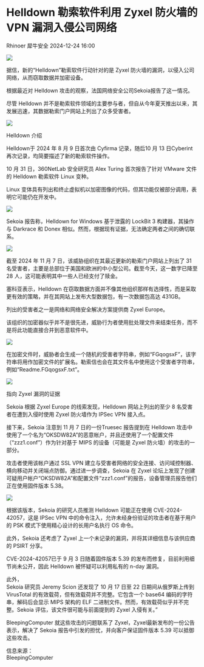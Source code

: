 #  Helldown 勒索软件利用 Zyxel 防火墙的 VPN 漏洞入侵公司网络   
Rhinoer  犀牛安全   2024-12-24 16:00  
  
![](https://mmbiz.qpic.cn/mmbiz_png/qvpgicaewUBndyYW7UXUuic1oZOU3DLXHrFUxAK8tjFS4JPEkSaQV0agWHBFLaw3NuFQlaJibtwx1arkql8GqeX7w/640?wx_fmt=png&from=appmsg "")  
  
据信，新的“Helldown”勒索软件行动针对的是 Zyxel 防火墙的漏洞，以侵入公司网络，从而窃取数据并加密设备。  
  
根据最近对 Helldown 攻击的观察，法国网络安全公司Sekoia报告了这一情况。  
  
尽管 Helldown 并不是勒索软件领域的主要参与者，但自从今年夏天推出以来，其发展迅速，其数据勒索门户网站上列出了众多受害者。  
  
![](https://mmbiz.qpic.cn/mmbiz_png/qvpgicaewUBndyYW7UXUuic1oZOU3DLXHrL2ZWYGkzoxNT6dMHOocibH0p9sF0Y8K16uVcbxRQaKTotfobnechzvA/640?wx_fmt=png&from=appmsg "")  
  
Helldown 介绍  
  
Helldown于 2024 年 8 月 9 日首次由 Cyfirma 记录，随后10 月 13 日Cyberint再次记录，均简要描述了新的勒索软件操作。  
  
10 月 31 日，360NetLab 安全研究员 Alex Turing 首次报告了针对 VMware 文件的 Helldown 勒索软件 Linux 变种。  
  
Linux 变体具有列出和终止虚拟机以加密图像的代码，但其功能仅被部分调用，表明它可能仍在开发中。  
  
![](https://mmbiz.qpic.cn/mmbiz_png/qvpgicaewUBndyYW7UXUuic1oZOU3DLXHrXXNRmsjqkTK5siaYic2OaERRTiaS6uQuutsSgjLL3nwoxAAgk1m55nDWQ/640?wx_fmt=png&from=appmsg "")  
  
Sekoia 报告称，Helldown for Windows 基于泄露的 LockBit 3 构建器，其操作与 Darkrace 和 Donex 相似。然而，根据现有证据，无法确定两者之间的确切联系。  
  
![](https://mmbiz.qpic.cn/mmbiz_png/qvpgicaewUBndyYW7UXUuic1oZOU3DLXHrnynNPg9HZumkGDDeyuazEKcwasyAUzicCq6LB5h6vibLAibALwD8Tvl5g/640?wx_fmt=png&from=appmsg "")  
  
截至 2024 年 11 月 7 日，该威胁组织在其最近更新的勒索门户网站上列出了 31 名受害者，主要是总部位于美国和欧洲的中小型公司。截至今天，这一数字已降至 28 人，这可能表明其中一些人已经支付了赎金。  
  
塞科亚表示，Helldown 在窃取数据方面并不像其他组织那样有选择性，而是采取更有效的策略，并在其网站上发布大型数据包，有一次数据包高达 431GB。  
  
列出的受害者之一是网络和网络安全解决方案提供商 Zyxel Europe。  
  
该组织的加密器似乎并不是很先进，威胁行为者使用批处理文件来结束任务，而不是将此功能直接合并到恶意软件中。  
  
![](https://mmbiz.qpic.cn/mmbiz_png/qvpgicaewUBndyYW7UXUuic1oZOU3DLXHricGCLlgPpxTOhNsKfibTFUK33CQtcQEaF6gNuHpGHR4ibWf4v5aL7fkMg/640?wx_fmt=png&from=appmsg "")  
  
在加密文件时，威胁者会生成一个随机的受害者字符串，例如“FGqogsxF”，该字符串将用作加密文件的扩展名。勒索信也会在其文件名中使用这个受害者字符串，例如“Readme.FGqogsxF.txt”。  
  
![](https://mmbiz.qpic.cn/mmbiz_png/qvpgicaewUBndyYW7UXUuic1oZOU3DLXHrjibbPOicmjicbTXWlJZSIMtWic2eG3Qk22ZVc4lw1yGdMWFOBbIElvakrQ/640?wx_fmt=png&from=appmsg "")  
  
指向 Zyxel 漏洞的证据  
  
Sekoia 根据 Zyxel Europe 的线索发现，Helldown 网站上列出的至少 8 名受害者在遭到入侵时使用 Zyxel 防火墙作为 IPSec VPN 接入点。  
  
接下来，Sekoia 注意到 11 月 7 日的一份Truesec 报告提到在 Helldown 攻击中使用了一个名为“OKSDW82A”的恶意帐户，并且还使用了一个配置文件（“zzz1.conf”）作为针对基于 MIPS 的设备（可能是 Zyxel 防火墙）的攻击的一部分。  
  
攻击者使用该帐户通过 SSL VPN 建立与受害者网络的安全连接、访问域控制器、横向移动并关闭端点防御。通过进一步调查，Sekoia 在 Zyxel 论坛上发现了创建可疑用户帐户“OKSDW82A”和配置文件“zzz1.conf”的报告，设备管理员报告他们正在使用固件版本 5.38。  
  
![](https://mmbiz.qpic.cn/mmbiz_png/qvpgicaewUBndyYW7UXUuic1oZOU3DLXHr9puRYIQrvauEpbUqe5DnOfQUawwMb3iam1F4kSEZIZ8Y9WSc4Ibqg4Q/640?wx_fmt=png&from=appmsg "")  
  
根据该版本，Sekoia 的研究人员推测 Helldown 可能正在使用 CVE-2024-42057，这是 IPSec VPN 中的命令注入，允许未经身份验证的攻击者在基于用户的 PSK 模式下使用精心设计的长用户名执行 OS 命令。  
  
此外，Sekoia 还考虑了 Zyxel 上一个未记录的漏洞，并将其详细信息与该供应商的 PSIRT 分享。  
  
CVE-2024-42057已于 9 月 3 日随着固件版本 5.39 的发布而修复，目前利用细节尚未公开，因此 Helldown 被怀疑可以利用私有的 n-day 漏洞。  
  
此外，  
Sekoia 研究员 Jeremy Scion  还发现了 10 月 17 日至 22 日期间从俄罗斯上传到 VirusTotal 的有效载荷，但有效载荷并不完整。它包含一个 base64 编码的字符串，解码后会显示 MIPS 架构的 ELF 二进制文件。然而，有效载荷似乎并不完整。Sekoia 评估，该文件很可能与前面提到的 Zyxel 入侵有关。”  
  
BleepingComputer 就这些攻击的问题联系了 Zyxel，Zyxel最新发布的一份公告表示，解决了 Sekoia 报告中引发的担忧，并向客户保证固件版本 5.39 可以抵御这些攻击。  
  
  
信息来源：  
BleepingComputer  
  
